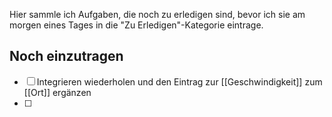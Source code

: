 Hier sammle ich Aufgaben, die noch zu erledigen sind, bevor ich sie am morgen eines Tages in die "Zu Erledigen"-Kategorie eintrage.

## Noch einzutragen

- [ ] Integrieren wiederholen und den Eintrag zur [[Geschwindigkeit]] zum [[Ort]] ergänzen
- [ ] 